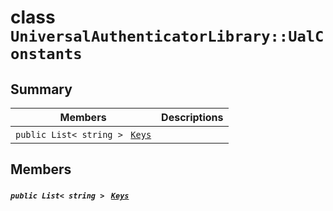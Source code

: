 # class `UniversalAuthenticatorLibrary::UalConstants` 

## Summary

 Members                                | Descriptions                                
----------------------------------------|---------------------------------------------
`public List< string > ` [`Keys`](#class_universal_authenticator_library_1_1_ual_constants_1ad44558634bad4ad3ce82251e3ae838a1) | 

## Members

##### `public List< string > ` [`Keys`](#class_universal_authenticator_library_1_1_ual_constants_1ad44558634bad4ad3ce82251e3ae838a1) 

